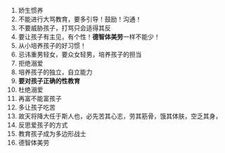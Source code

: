 1. 娇生惯养
2. 不能进行大骂教育，要多引导！鼓励！沟通！
3. 不要威胁孩子，打骂只会适得其反
4. 要让孩子有主见，有个性！**德智体美劳**一样不能少！
5. 从小培养孩子的好习惯！
6. 忌讳重男轻女，要众女轻男，培养孩子的担当
7. 拒绝溺爱
8. 培养孩子的独立，自立能力
9. **要对孩子正确的性教育**
10. 杜绝溺爱
11. 再富不能富孩子
12. 多让孩子吃苦
13. 故天将降大任于斯人也，必先苦其心志，劳其筋骨，饿其体肤，空乏其身，
14. 反思爱孩子的方式
15. 教育孩子成为多边形战士
16. 德智体美劳